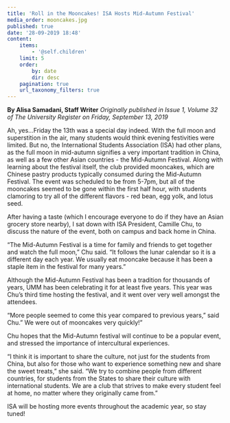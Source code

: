 ```yaml
---
title: 'Roll in the Mooncakes! ISA Hosts Mid-Autumn Festival'
media_order: mooncakes.jpg
published: true
date: '28-09-2019 18:48'
content:
    items:
        - '@self.children'
    limit: 5
    order:
        by: date
        dir: desc
    pagination: true
    url_taxonomy_filters: true
---
```


**By Alisa Samadani, Staff Writer** _Originally published in Issue 1, Volume 32 of The University Register on Friday, September 13, 2019_

Ah, yes...Friday the 13th was a special day indeed. With the full moon and superstition in the air, many students would think evening festivities were limited. But no, the International Students Association (ISA) had other plans, as the full moon in mid-autumn signifies a very important tradition in China, as well as a few other
Asian countries - the Mid-Autumn Festival. Along with learning about the festival itself, the club provided mooncakes, which are Chinese pastry products typically consumed during the Mid-Autumn Festival. The event was scheduled to be from 5-7pm, but all of the mooncakes seemed to be gone within the first half hour, with
students clamoring to try all of the different flavors - red bean, egg yolk, and lotus seed.

After having a taste (which I encourage everyone to do if they have an Asian grocery store nearby), I sat down with ISA President, Camille Chu, to discuss the nature of the event, both on campus and back home in China.

“The Mid-Autumn Festival is a time for family and friends to get together and watch the full moon,” Chu said. “It follows the lunar calendar so it is a different day each year. We usually eat mooncake because it has been a staple item in the festival for many years.”

Although the Mid-Autumn Festival has been a tradition for thousands of years, UMM has been celebrating it for at least five years. This year was Chu’s third time hosting the festival, and it went over very well amongst the attendees.

“More people seemed to come this year compared to previous years,” said Chu.” We were out of mooncakes very quickly!”

Chu hopes that the Mid-Autumn festival will continue to be a popular event, and stressed the importance of intercultural experiences.

“I think it is important to share the culture, not just for the students from China, but also for those who want to experience something new and share the sweet treats,” she said. “We try to combine people from different countries, for students from the States to share their culture with international students. We are a club that strives
to make every student feel at home, no matter where they originally came from.”

ISA will be hosting more events throughout the academic year, so stay tuned!